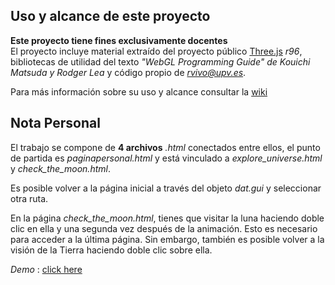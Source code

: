 ## Uso y alcance de este proyecto
**Este proyecto tiene fines exclusivamente docentes**   
El proyecto incluye material extraído del proyecto público [Three.js](http://threejs.org) *r96*, bibliotecas de utilidad del texto *"WebGL Programming Guide" de  Kouichi Matsuda y Rodger Lea* y código propio de *<rvivo@upv.es>*.  

Para más información sobre su uso y alcance consultar la [wiki](https://github.com/RobVivo/RobVivo.github.io/wiki/INSTRUCCIONES-B%C3%81SICAS)

## Nota Personal

El trabajo se compone de **4 archivos** *.html* conectados entre ellos, el punto de partida es *paginapersonal.html* y está vinculado a *explore_universe.html* y *check_the_moon.html*.

Es posible volver a la página inicial a través del objeto *dat.gui* y seleccionar otra ruta.

En la página *check_the_moon.html*, tienes que visitar la luna haciendo doble clic en ella y una segunda vez después de la animación. Esto es necesario para acceder a la última página. Sin embargo, también es posible volver a la visión de la Tierra haciendo doble clic sobre ella.

*Demo* : [click here](https://luceien.github.io/paginapersonal.html)
